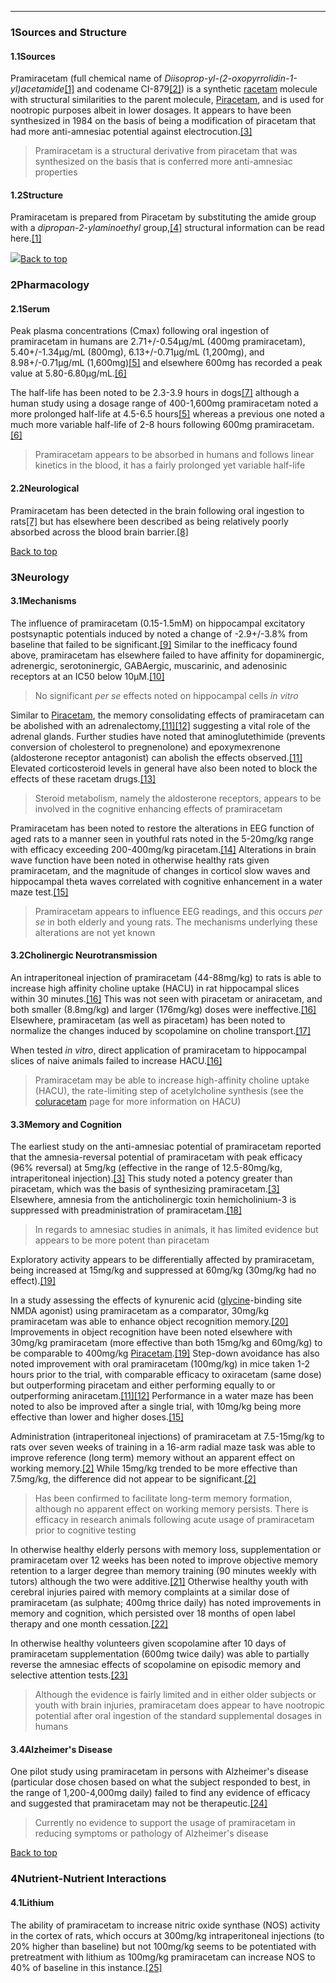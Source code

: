 





---


### 1Sources and Structure

#### 1.1Sources


Pramiracetam (full chemical name of *Diisoprop-yl-(2-oxopyrrolidin-1-yl)acetamide*[[1]](#ref1) and codename CI-879[[2]](#ref2)) is a synthetic [racetam](/supplements/racetam/) molecule with structural similarities to the parent molecule, [Piracetam](/supplements/piracetam/), and is used for nootropic purposes albeit in lower dosages. It appears to have been synthesized in 1984 on the basis of being a modification of piracetam that had more anti-amnesiac potential against electrocution.[[3]](#ref3)



> Pramiracetam is a structural derivative from piracetam that was synthesized on the basis that is conferred more anti-amnesiac properties


#### 1.2Structure


Pramiracetam is prepared from Piracetam by substituting the amide group with a *dipropan-2-ylaminoethyl* group,[[4]](#ref4) structural information can be read here.[[1]](#ref1)


![](https://2e9be637a5b4415c18c5-5ddb36df15af65ab8482e83373c53fe5.ssl.cf1.rackcdn.com/images/261.png)[Back to top](#c-sources-and-structure)
### 2Pharmacology

#### 2.1Serum


Peak plasma concentrations (Cmax) following oral ingestion of pramiracetam in humans are 2.71+/-0.54µg/mL (400mg pramiracetam), 5.40+/-1.34µg/mL (800mg), 6.13+/-0.71µg/mL (1,200mg), and 8.98+/-0.71µg/mL (1,600mg)[[5]](#ref5) and elsewhere 600mg has recorded a peak value at 5.80-6.80µg/mL.[[6]](#ref6)


The half-life has been noted to be 2.3-3.9 hours in dogs[[7]](#ref7) although a human study using a dosage range of 400-1,600mg pramiracetam noted a more prolonged half-life at 4.5-6.5 hours[[5]](#ref5) whereas a previous one noted a much more variable half-life of 2-8 hours following 600mg pramiracetam.[[6]](#ref6)



> Pramiracetam appears to be absorbed in humans and follows linear kinetics in the blood, it has a fairly prolonged yet variable half-life


#### 2.2Neurological


Pramiracetam has been detected in the brain following oral ingestion to rats[[7]](#ref7) but has elsewhere been described as being relatively poorly absorbed across the blood brain barrier.[[8]](#ref8)


[Back to top](#c-pharmacology)
### 3Neurology

#### 3.1Mechanisms


The influence of pramiracetam (0.15-1.5mM) on hippocampal excitatory postsynaptic potentials induced by noted a change of -2.9+/-3.8% from baseline that failed to be significant.[[9]](#ref9) Similar to the inefficacy found above, pramiracetam has elsewhere failed to have affinity for dopaminergic, adrenergic, serotoninergic, GABAergic, muscarinic, and adenosinic receptors at an IC50 below 10μM.[[10]](#ref10)



> No significant *per se* effects noted on hippocampal cells *in vitro*


Similar to [Piracetam](/supplements/piracetam/), the memory consolidating effects of pramiracetam can be abolished with an adrenalectomy,[[11]](#ref11)[[12]](#ref12) suggesting a vital role of the adrenal glands. Further studies have noted that aminoglutethimide (prevents conversion of cholesterol to pregnenolone) and epoxymexrenone (aldosterone receptor antagonist) can abolish the effects observed.[[11]](#ref11) Elevated corticosteroid levels in general have also been noted to block the effects of these racetam drugs.[[13]](#ref13)



> Steroid metabolism, namely the aldosterone receptors, appears to be involved in the cognitive enhancing effects of pramiracetam


Pramiracetam has been noted to restore the alterations in EEG function of aged rats to a manner seen in youthful rats noted in the 5-20mg/kg range with efficacy exceeding 200-400mg/kg piracetam.[[14]](#ref14) Alterations in brain wave function have been noted in otherwise healthy rats given pramiracetam, and the magnitude of changes in corticol slow waves and hippocampal theta waves correlated with cognitive enhancement in a water maze test.[[15]](#ref15)



> Pramiracetam appears to influence EEG readings, and this occurs *per se* in both elderly and young rats. The mechanisms underlying these alterations are not yet known


#### 3.2Cholinergic Neurotransmission


An intraperitoneal injection of pramiracetam (44-88mg/kg) to rats is able to increase high affinity choline uptake (HACU) in rat hippocampal slices within 30 minutes.[[16]](#ref16) This was not seen with piracetam or aniracetam, and both smaller (8.8mg/kg) and larger (176mg/kg) doses were ineffective.[[16]](#ref16) Elsewhere, pramiracetam (as well as piracetam) has been noted to normalize the changes induced by scopolamine on choline transport.[[17]](#ref17)


When tested *in vitro*, direct application of pramiracetam to hippocampal slices of naive animals failed to increase HACU.[[16]](#ref16)



> Pramiracetam may be able to increase high-affinity choline uptake (HACU), the rate-limiting step of acetylcholine synthesis (see the [coluracetam](/supplements/coluracetam/) page for more information on HACU)


#### 3.3Memory and Cognition


The earliest study on the anti-amnesiac potential of pramiracetam reported that the amnesia-reversal potential of pramiracetam with peak efficacy (96% reversal) at 5mg/kg (effective in the range of 12.5-80mg/kg, intraperitoneal injection).[[3]](#ref3) This study noted a potency greater than piracetam, which was the basis of synthesizing pramiracetam.[[3]](#ref3) Elsewhere, amnesia from the anticholinergic toxin hemicholinium-3 is suppressed with preadministration of pramiracetam.[[18]](#ref18)



> In regards to amnesiac studies in animals, it has limited evidence but appears to be more potent than piracetam


Exploratory activity appears to be differentially affected by pramiracetam, being increased at 15mg/kg and suppressed at 60mg/kg (30mg/kg had no effect).[[19]](#ref19)


In a study assessing the effects of kynurenic acid ([glycine](/supplements/glycine/)-binding site NMDA agonist) using pramiracetam as a comparator, 30mg/kg pramiracetam was able to enhance object recognition memory.[[20]](#ref20) Improvements in object recognition have been noted elsewhere with 30mg/kg pramiracetam (more effective than both 15mg/kg and 60mg/kg) to be comparable to 400mg/kg [Piracetam](/supplements/piracetam/).[[19]](#ref19) Step-down avoidance has also noted improvement with oral pramiracetam (100mg/kg) in mice taken 1-2 hours prior to the trial, with comparable efficacy to oxiracetam (same dose) but outperforming piracetam and either performing equally to or outperforming aniracetam.[[11]](#ref11)[[12]](#ref12) Performance in a water maze has been noted to also be improved after a single trial, with 10mg/kg being more effective than lower and higher doses.[[15]](#ref15)


Administration (intraperitoneal injections) of pramiracetam at 7.5-15mg/kg to rats over seven weeks of training in a 16-arm radial maze task was able to improve reference (long term) memory without an apparent effect on working memory.[[2]](#ref2) While 15mg/kg trended to be more effective than 7.5mg/kg, the difference did not appear to be significant.[[2]](#ref2)



> Has been confirmed to facilitate long-term memory formation, although no apparent effect on working memory persists. There is efficacy in research animals following acute usage of pramiracetam prior to cognitive testing


In otherwise healthy elderly persons with memory loss, supplementation or pramiracetam over 12 weeks has been noted to improve objective memory retention to a larger degree than memory training (90 minutes weekly with tutors) although the two were additive.[[21]](#ref21) Otherwise healthy youth with cerebral injuries paired with memory complaints at a similar dose of pramiracetam (as sulphate; 400mg thrice daily) has noted improvements in memory and cognition, which persisted over 18 months of open label therapy and one month cessation.[[22]](#ref22)


In otherwise healthy volunteers given scopolamine after 10 days of pramiracetam supplementation (600mg twice daily) was able to partially reverse the amnesiac effects of scopolamine on episodic memory and selective attention tests.[[23]](#ref23)



> Although the evidence is fairly limited and in either older subjects or youth with brain injuries, pramiracetam does appear to have nootropic potential after oral ingestion of the standard supplemental dosages in humans


#### 3.4Alzheimer's Disease


One pilot study using pramiracetam in persons with Alzheimer's disease (particular dose chosen based on what the subject responded to best, in the range of 1,200-4,000mg daily) failed to find any evidence of efficacy and suggested that pramiracetam may not be therapeutic.[[24]](#ref24)



> Currently no evidence to support the usage of pramiracetam in reducing symptoms or pathology of Alzheimer's disease


[Back to top](#c-neurology)
### 4Nutrient-Nutrient Interactions

#### 4.1Lithium


The ability of pramiracetam to increase nitric oxide synthase (NOS) activity in the cortex of rats, which occurs at 300mg/kg intraperitoneal injections (to 20% higher than baseline) but not 100mg/kg seems to be potentiated with pretreatment with lithium as 100mg/kg pramiracetam can increase NOS to 40% of baseline in this instance.[[25]](#ref25)

 


